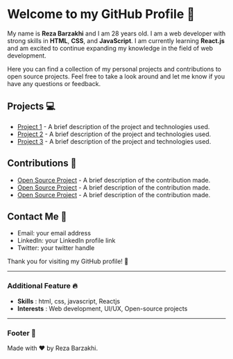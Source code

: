 # Welcome to my GitHub Profile 🚀

My name is **Reza Barzakhi** and I am 28 years old. I am a web developer with strong skills in **HTML**, **CSS**, and **JavaScript**. I am currently learning **React.js** and am excited to continue expanding my knowledge in the field of web development.

Here you can find a collection of my personal projects and contributions to open source projects. Feel free to take a look around and let me know if you have any questions or feedback.

## Projects 💻
- [Project 1](link) - A brief description of the project and technologies used.
- [Project 2](link) - A brief description of the project and technologies used.
- [Project 3](link) - A brief description of the project and technologies used.

## Contributions 🤝
- [Open Source Project](link) - A brief description of the contribution made.
- [Open Source Project](link) - A brief description of the contribution made.
- [Open Source Project](link) - A brief description of the contribution made.

## Contact Me 📱
- Email: your email address
- LinkedIn: your LinkedIn profile link
- Twitter: your twitter handle

Thank you for visiting my GitHub profile! 👀

---

### Additional Feature 🔥
- **Skills** : html, css, javascript, Reactjs
- **Interests** : Web development, UI/UX, Open-source projects

---

### Footer 🦶
Made with ❤️ by Reza Barzakhi.
